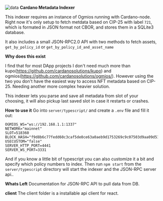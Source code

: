 
![data](https://github.com/user-attachments/assets/b61693db-e44d-4e12-9a2d-b555ccc36525)
**Cardano Metadata Indexer**

This indexer requires an instance of Ogmios running with Cardano-node. 
Right now it's only setup to fetch metdata based on CIP-25 with label `721`, which is formated in JSON format not CBOR,
and stores them in a SQLite3 database.

It also includes a small JSON-RPC2.0 API with two methods to fetch assets, `get_by_policy_id` or `get_by_policy_id_and_asset_name`

**Why does this exist**

I find that for most DApp projects I don't need much more than kupo(https://github.com/cardanosolutions/kupo) and ogmios(https://github.com/cardanosolutions/ogmios/). However using the two you don't have the easiest way to access NFT metadata based on CIP-25.
Needing another more complex heavier solution.

This indexer lets you parse and save all metadata from slot of your choosing, it will also pickup last saved slot in case it restarts or crashes.

**How to use it**
Go into `server/typescript/` and create a `.env` file and fill it out:
```
OGMIOS_WS="ws://192.168.1.1:1337"
NETWORK="mainnet"
SLOT=518360
BLOCK_HASH="f9d8b6c77fedd60c3caf5de0ce63a0aeb9d1753269c9c07503d9aa09d5144481"
USECUSTOM="false"
SERVER_HTTP_PORT=4441
SERVER_WS_PORT=3331
```

And if you know a little bit of typescript you can also customize it a bit and specify which policy numbers to index.
Then run `npm start` from the `server/typescript` directory will start the indexer and the JSON-RPC server api..

**Whats Left**
Documentation for JSON-RPC API to pull data from DB.

**client**
The client folder is a installable api client for react.

